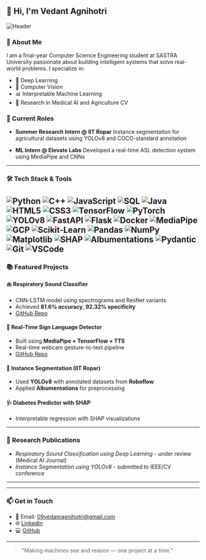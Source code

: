 ## 👋 Hi, I'm Vedant Agnihotri

![Header](https://capsule-render.vercel.app/api?type=wave\&color=gradient\&height=200\&section=header\&text=Vedant%20Agnihotri\&fontSize=40\&fontAlignY=35\&desc=AI%20Engineer%20%7C%20Computer%20Vision%20%7C%20Researcher\&descAlign=62\&descAlignY=50\&fontColor=ffffff)

### 🚀 About Me

I am a final-year Computer Science Engineering student at SASTRA University passionate about building intelligent systems that solve real-world problems. I specialize in:

* 🧠 Deep Learning
* 🎯 Computer Vision
* 📊 Interpretable Machine Learning
* 📌 Research in Medical AI and Agriculture CV

### 📍 Current Roles

* **Summer Research Intern @ IIT Ropar**
  Instance segmentation for agricultural datasets using YOLOv8 and COCO-standard annotation

* **ML Intern @ Elevate Labs**
  Developed a real-time ASL detection system using MediaPipe and CNNs

---

### 🛠️ Tech Stack & Tools

![Python](https://img.shields.io/badge/-Python-181717?style=for-the-badge\&logo=python)
![C++](https://img.shields.io/badge/-C++-181717?style=for-the-badge\&logo=c%2B%2B)
![JavaScript](https://img.shields.io/badge/-JavaScript-181717?style=for-the-badge\&logo=javascript)
![SQL](https://img.shields.io/badge/-SQL-181717?style=for-the-badge\&logo=postgresql)
![Java](https://img.shields.io/badge/-Java-181717?style=for-the-badge\&logo=java)
![HTML5](https://img.shields.io/badge/-HTML5-181717?style=for-the-badge\&logo=html5)
![CSS3](https://img.shields.io/badge/-CSS3-181717?style=for-the-badge\&logo=css3)
![TensorFlow](https://img.shields.io/badge/-TensorFlow-181717?style=for-the-badge\&logo=tensorflow)
![PyTorch](https://img.shields.io/badge/-PyTorch-181717?style=for-the-badge\&logo=pytorch)
![YOLOv8](https://img.shields.io/badge/-YOLOv8-181717?style=for-the-badge\&logo=github)
![FastAPI](https://img.shields.io/badge/-FastAPI-181717?style=for-the-badge\&logo=fastapi)
![Flask](https://img.shields.io/badge/-Flask-181717?style=for-the-badge\&logo=flask)
![Docker](https://img.shields.io/badge/-Docker-181717?style=for-the-badge\&logo=docker)
![MediaPipe](https://img.shields.io/badge/-MediaPipe-181717?style=for-the-badge\&logo=google)
![GCP](https://img.shields.io/badge/-Google%20Cloud-181717?style=for-the-badge\&logo=googlecloud)
![Scikit-Learn](https://img.shields.io/badge/-Scikit--Learn-181717?style=for-the-badge\&logo=scikit-learn)
![Pandas](https://img.shields.io/badge/-Pandas-181717?style=for-the-badge\&logo=pandas)
![NumPy](https://img.shields.io/badge/-NumPy-181717?style=for-the-badge\&logo=numpy)
![Matplotlib](https://img.shields.io/badge/-Matplotlib-181717?style=for-the-badge\&logo=plotly)
![SHAP](https://img.shields.io/badge/-SHAP-181717?style=for-the-badge\&logo=python)
![Albumentations](https://img.shields.io/badge/-Albumentations-181717?style=for-the-badge\&logo=python)
![Pydantic](https://img.shields.io/badge/-Pydantic-181717?style=for-the-badge\&logo=python)
![Git](https://img.shields.io/badge/-Git-181717?style=for-the-badge\&logo=git)
![VSCode](https://img.shields.io/badge/-VS%20Code-181717?style=for-the-badge\&logo=visualstudiocode)
----------------------------------------------------------------------------------------------------

### 📚 Featured Projects

#### 🫁 Respiratory Sound Classifier

* CNN-LSTM model using spectrograms and ResNet variants
* Achieved **81.6% accuracy**, **92.32% specificity**
* [GitHub Repo](https://github.com/VED2380/Respiratory-Sound-Classification)

#### 🤟 Real-Time Sign Language Detector

* Built using **MediaPipe + TensorFlow + TTS**
* Real-time webcam gesture-to-text pipeline
* [GitHub Repo](https://github.com/VED2380/Realtime-Sign-Language-Detection-)

#### 🌿 Instance Segmentation (IIT Ropar)

* Used **YOLOv8** with annotated datasets from **Roboflow**
* Applied **Albumentations** for preprocessing

#### 🩺 Diabetes Predictor with SHAP

* Interpretable regression with SHAP visualizations

---

### 🧠 Research Publications

* *Respiratory Sound Classification using Deep Learning* - under review (Medical AI Journal)
* *Instance Segmentation using YOLOv8* - submitted to IEEE/CV conference

---
---

### 📫 Get in Touch

* 📧 Email: [09vedanragnihotri@gmail.com](mailto:09vedanragnihotri@gmail.com)
* 🌐 [LinkedIn](https://linkedin.com/in/vedantagnihotri)
* 💻 [GitHub](https://github.com/VED2380)

---

> "Making machines see and reason — one project at a time."
